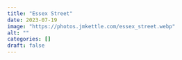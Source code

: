 ```yaml
---
title: "Essex Street"
date: 2023-07-19
image: "https://photos.jmkettle.com/essex_street.webp"
alt: ""
categories: []
draft: false
---
```

